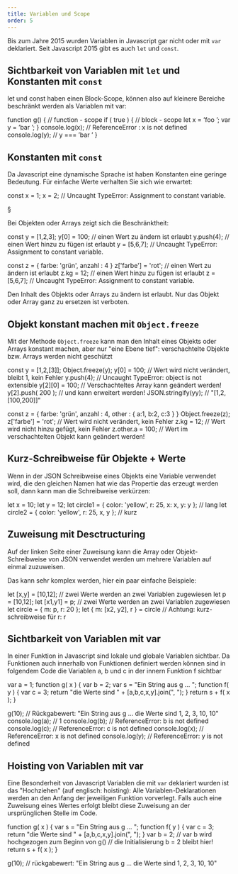 ```yaml
---
title: Variablen und Scope
order: 5
---
```



Bis zum Jahre 2015 wurden Variablen in Javascript gar nicht oder mit `var` deklariert.
Seit Javascript 2015 gibt es auch `let` und `const`.



## Sichtbarkeit von Variablen mit `let` und Konstanten mit `const`

let und const haben einen Block-Scope, können also auf kleinere
Bereiche beschränkt werden als Variablen mit var:


<javascript>
function g() { // function - scope
  if ( true ) { // block - scope
    let x = ’foo ’;
    var y = ’bar ’;
  }
  console.log(x); // ReferenceError : x is not defined
  console.log(y); // y === ’bar ’
}
</javascript>


## Konstanten mit `const`

Da Javascript eine dynamische Sprache ist haben Konstanten  eine
geringe Bedeutung. Für einfache Werte verhalten Sie sich wie erwartet:

<javascript>
const x = 1;
x = 2;  // Uncaught TypeError: Assignment to constant variable.
</javascript>


§

Bei Objekten oder Arrays zeigt sich die Beschränktheit:

<javascript>
const y = [1,2,3];
y[0] = 100;  // einen Wert zu ändern ist erlaubt
y.push(4);   // einen Wert hinzu zu fügen ist erlaubt
y = [5,6,7]; // Uncaught TypeError: Assignment to constant variable.

const z = { farbe: 'grün', anzahl : 4 }
z['farbe'] = 'rot';  // einen Wert zu ändern ist erlaubt
z.kg = 12;           // einen Wert hinzu zu fügen ist erlaubt
z = [5,6,7]; // Uncaught TypeError: Assignment to constant variable.
</javascript>

Den Inhalt des Objekts oder Arrays zu ändern ist erlaubt.
Nur das Objekt oder Array ganz zu ersetzen ist verboten.


## Objekt konstant machen mit `Object.freeze`

Mit der Methode `Object.freeze` kann man den Inhalt eines Objekts
oder Arrays konstant machen, aber nur "eine Ebene tief": verschachtelte
Objekte bzw. Arrays werden nicht geschützt

<javascript>
const y = [1,2,[3]];
Object.freeze(y);
y[0] = 100;  // Wert wird nicht verändert, bleibt 1, kein Fehler
y.push(4);   // Uncaught TypeError: object is not extensible
y[2][0] = 100;  // Verschachteltes Array kann geändert werden!
y[2].push( 200 );   //               und kann erweitert werden!
JSON.stringify(yy); // "[1,2,[100,200]]"

const z = { farbe: 'grün', anzahl : 4, other : { a:1, b:2, c:3 } }
Object.freeze(z);
z['farbe'] = 'rot'; // Wert wird nicht verändert, kein Fehler
z.kg = 12;          // Wert wird nicht hinzu gefügt, kein Fehler
z.other.a = 100;    // Wert im verschachtelten Objekt kann geändert werden!
</javascript>

## Kurz-Schreibweise für Objekte + Werte

Wenn in der JSON Schreibweise eines Objekts eine Variable
verwendet wird, die den gleichen Namen hat wie das Propertie das
erzeugt werden soll, dann kann man die Schreibweise verkürzen: 

<javascript>
let x = 10;
let y = 12;
let circle1 = { color: 'yellow', r: 25, x: x, y: y  }; // lang
let circle2 = { color: 'yellow', r: 25, x,    y     }; // kurz
</javascript>

## Zuweisung mit Desctructuring

Auf der linken Seite einer Zuweisung kann die Array oder Objekt-Schreibweise
von JSON verwendet werden um mehrere Variablen auf einmal zuzuweisen.

Das kann sehr komplex werden, hier ein paar einfache Beispiele:

<javascript>
let [x,y] = [10,12];  // zwei Werte werden an zwei Variablen zugewiesen
let p     = [10,12];
let [x1,y1] = p;      // zwei Werte werden an zwei Variablen zugewiesen
let circle = { m: p, r: 20 };
let { m: [x2, y2], r } = circle  // Achtung: kurz-schreibweise für r: r 
</javascript>


## Sichtbarkeit von Variablen mit var

In einer Funktion in Javascript sind lokale und globale
Variablen sichtbar.  Da Funktionen auch innerhalb von
Funktionen definiert werden können sind in folgendem Code
die Variablen a, b und c in der innern Funktion f sichtbar

<javascript caption="Sichtbarkeit von a, b, c in Funktionen">
var a = 1;
function g( x ) {
  var b = 2;
  var s = "Ein String aus g ... ";
  function f( y ) {
    var c = 3;
    return "die Werte sind " + [a,b,c,x,y].join(", ");
  }
  return s + f( x );
}

g(10);
// Rückgabewert: "Ein String aus g ... die Werte sind 1, 2, 3, 10, 10"
console.log(a);  // 1
console.log(b);  // ReferenceError: b is not defined
console.log(c);  // ReferenceError: c is not defined
console.log(x);  // ReferenceError: x is not defined
console.log(y);  // ReferenceError: y is not defined
</javascript>

## Hoisting von Variablen mit var

Eine Besonderheit von Javascript Variablen die mit `var` deklariert
wurden ist das "Hochziehen" (auf englisch: hoisting): Alle
Variablen-Deklarationen werden an den Anfang der jeweiligen Funktion 
vorverlegt.  Falls auch eine Zuweisung eines Wertes erfolgt
bleibt diese Zuweisung an der ursprünglichen Stelle im Code.

<javascript caption="Sichtbarkeit von a, b, c in Funktionen">
  function g( x ) {
    var s = "Ein String aus g ... ";
    function f( y ) {
      var c = 3;
      return "die Werte sind " + [a,b,c,x,y].join(", ");
    }
    var b = 2; // var b wird hochgezogen zum Beginn von g()
               // die Initialisierung b = 2 bleibt hier!
    return s + f( x );
  }

  g(10);
  // rückgabewert: "Ein String aus g ... die Werte sind 1, 2, 3, 10, 10"
</javascript>

